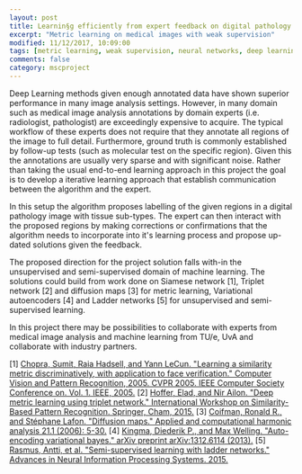 ```yaml
---
layout: post
title: Learnin§g efficiently from expert feedback on digital pathology images 
excerpt: "Metric learning on medical images with weak supervision"
modified: 11/12/2017, 10:09:00
tags: [metric learning, weak supervision, neural networks, deep learning, medical image analysis]
comments: false
category: mscproject
---
```


Deep Learning methods given enough annotated data have shown superior performance in many image analysis settings. However, in many domain such as medical image analysis annotations by domain experts (i.e. radiologist, pathologist) are exceedingly expensive to acquire. The typical workflow of these experts does not require that they annotate all regions of the image to full detail. Furthermore, ground truth is commonly established by follow-up tests (such as molecular test on the specific region). Given this the annotations are usually very sparse and with significant noise. Rather than taking the usual end-to-end learning approach in this project the goal is to develop a iterative learning approach that establish communication between the algorithm and the expert.

In this setup the algorithm proposes labelling of the given regions in a digital pathology image with tissue sub-types. The expert can then interact with the proposed regions by making corrections or confirmations that the algorithm needs to incorporate into it's learning process and propose up-dated solutions given the feedback.

The proposed direction for the project solution falls with-in the unsupervised and semi-supervised domain of machine learning. The solutions could build from work done on Siamese network [1], Triplet network [2] and diffusion maps [3] for metric learning, Variational autoencoders [4] and Ladder networks [5] for unsupervised and semi-supervised learning.

In this project there may be possibilities to collaborate with experts from medical image analysis and machine learning from TU/e, UvA and collaborate with industry partners. 


[1] [Chopra, Sumit, Raia Hadsell, and Yann LeCun. "Learning a similarity metric discriminatively, with application to face verification." Computer Vision and Pattern Recognition, 2005. CVPR 2005. IEEE Computer Society Conference on. Vol. 1. IEEE, 2005.](http://ieeexplore.ieee.org/abstract/document/1467314/figures)
[2] [Hoffer, Elad, and Nir Ailon. "Deep metric learning using triplet network." International Workshop on Similarity-Based Pattern Recognition. Springer, Cham, 2015.](https://link.springer.com/chapter/10.1007/978-3-319-24261-3_7)
[3] [Coifman, Ronald R., and Stéphane Lafon. "Diffusion maps." Applied and computational harmonic analysis 21.1 (2006): 5-30.](http://www.sciencedirect.com/science/article/pii/S1063520306000546)
[4] [Kingma, Diederik P., and Max Welling. "Auto-encoding variational bayes." arXiv preprint arXiv:1312.6114 (2013).](https://arxiv.org/abs/1312.6114)
[5] [Rasmus, Antti, et al. "Semi-supervised learning with ladder networks." Advances in Neural Information Processing Systems. 2015.](http://papers.nips.cc/paper/5947-semi-supervised-learning-with-ladder-networks)